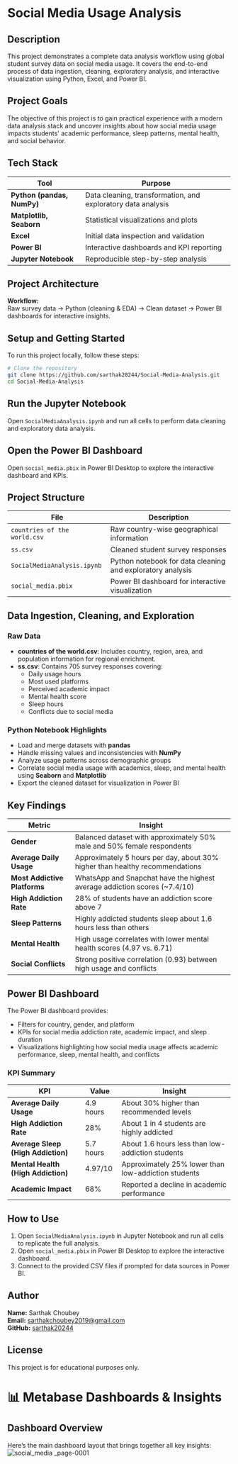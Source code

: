 # Social Media Usage Analysis

## Description

This project demonstrates a complete data analysis workflow using global student survey data on social media usage. It covers the end-to-end process of data ingestion, cleaning, exploratory analysis, and interactive visualization using Python, Excel, and Power BI.

## Project Goals

The objective of this project is to gain practical experience with a modern data analysis stack and uncover insights about how social media usage impacts students' academic performance, sleep patterns, mental health, and social behavior.

## Tech Stack

| Tool | Purpose |
|------|---------|
| **Python (pandas, NumPy)** | Data cleaning, transformation, and exploratory data analysis |
| **Matplotlib, Seaborn** | Statistical visualizations and plots |
| **Excel** | Initial data inspection and validation |
| **Power BI** | Interactive dashboards and KPI reporting |
| **Jupyter Notebook** | Reproducible step-by-step analysis |

## Project Architecture

**Workflow:**  
Raw survey data → Python (cleaning & EDA) → Clean dataset → Power BI dashboards for interactive insights.

## Setup and Getting Started

To run this project locally, follow these steps:

```bash
# Clone the repository
git clone https://github.com/sarthak20244/Social-Media-Analysis.git
cd Social-Media-Analysis
```
## Run the Jupyter Notebook

Open `SocialMediaAnalysis.ipynb` and run all cells to perform data cleaning and exploratory data analysis.

## Open the Power BI Dashboard

Open `social_media.pbix` in Power BI Desktop to explore the interactive dashboard and KPIs.

## Project Structure

| File | Description |
|------|--------------|
| `countries of the world.csv` | Raw country-wise geographical information |
| `ss.csv` | Cleaned student survey responses |
| `SocialMediaAnalysis.ipynb` | Python notebook for data cleaning and exploratory analysis |
| `social_media.pbix` | Power BI dashboard for interactive visualization |

## Data Ingestion, Cleaning, and Exploration

### Raw Data

- **countries of the world.csv**: Includes country, region, area, and population information for regional enrichment.
- **ss.csv**: Contains 705 survey responses covering:
  - Daily usage hours
  - Most used platforms
  - Perceived academic impact
  - Mental health score
  - Sleep hours
  - Conflicts due to social media

### Python Notebook Highlights

- Load and merge datasets with **pandas**
- Handle missing values and inconsistencies with **NumPy**
- Analyze usage patterns across demographic groups
- Correlate social media usage with academics, sleep, and mental health using **Seaborn** and **Matplotlib**
- Export the cleaned dataset for visualization in Power BI

## Key Findings

| Metric | Insight |
|--------|---------|
| **Gender** | Balanced dataset with approximately 50% male and 50% female respondents |
| **Average Daily Usage** | Approximately 5 hours per day, about 30% higher than healthy recommendations |
| **Most Addictive Platforms** | WhatsApp and Snapchat have the highest average addiction scores (~7.4/10) |
| **High Addiction Rate** | 28% of students have an addiction score above 7 |
| **Sleep Patterns** | Highly addicted students sleep about 1.6 hours less than others |
| **Mental Health** | High usage correlates with lower mental health scores (4.97 vs. 6.71) |
| **Social Conflicts** | Strong positive correlation (0.93) between high usage and conflicts |

## Power BI Dashboard

The Power BI dashboard provides:

- Filters for country, gender, and platform
- KPIs for social media addiction rate, academic impact, and sleep duration
- Visualizations highlighting how social media usage affects academic performance, sleep, mental health, and conflicts

### KPI Summary

| KPI | Value | Insight |
|-----|-------|---------|
| **Average Daily Usage** | 4.9 hours | About 30% higher than recommended levels |
| **High Addiction Rate** | 28% | About 1 in 4 students are highly addicted |
| **Average Sleep (High Addiction)** | 5.7 hours | About 1.6 hours less than low-addiction students |
| **Mental Health (High Addiction)** | 4.97/10 | Approximately 25% lower than low-addiction students |
| **Academic Impact** | 68% | Reported a decline in academic performance |

## How to Use

1. Open `SocialMediaAnalysis.ipynb` in Jupyter Notebook and run all cells to replicate the full analysis.
2. Open `social_media.pbix` in Power BI Desktop to explore the interactive dashboard.
3. Connect to the provided CSV files if prompted for data sources in Power BI.

## Author

**Name:** Sarthak Choubey  
**Email:** sarthakchoubey2019@gmail.com  
**GitHub:** [sarthak20244](https://github.com/sarthak20244)

## License

This project is for educational purposes only.

# 📊 Metabase Dashboards & Insights

## Dashboard Overview

Here’s the main dashboard layout that brings together all key insights:
![social_media _page-0001](https://github.com/user-attachments/assets/270b7a3a-05f3-4aba-b532-edee6047a66b)

